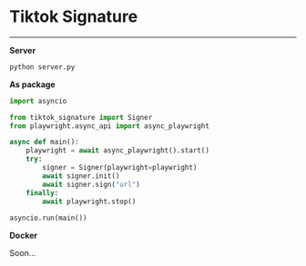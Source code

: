 # Tiktok Signature
****

**Server**

```python
python server.py
```

**As package**

```python
import asyncio

from tiktok_signature import Signer
from playwright.async_api import async_playwright

async def main():
    playwright = await async_playwright().start()
    try:
        signer = Signer(playwright=playwright)
        await signer.init()
        await signer.sign("url")
    finally:
        await playwright.stop()
        
asyncio.run(main())

```

**Docker**

Soon...